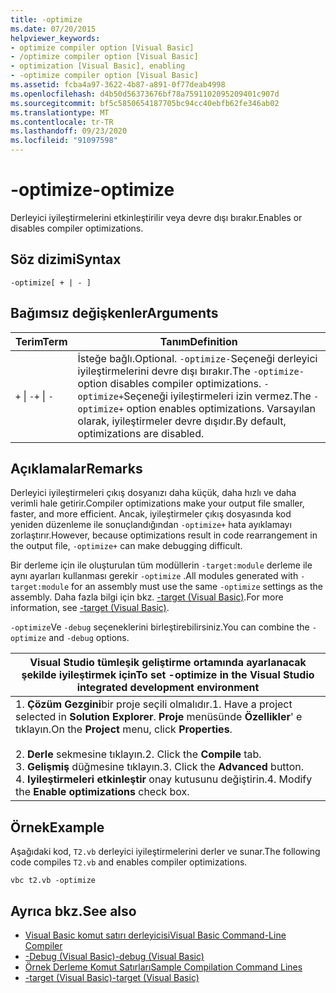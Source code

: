 ```yaml
---
title: -optimize
ms.date: 07/20/2015
helpviewer_keywords:
- optimize compiler option [Visual Basic]
- /optimize compiler option [Visual Basic]
- optimization [Visual Basic], enabling
- -optimize compiler option [Visual Basic]
ms.assetid: fcba4a97-3622-4b87-a891-0f77deab4998
ms.openlocfilehash: d4b50d56373676bf78a7591102095209401c907d
ms.sourcegitcommit: bf5c5850654187705bc94cc40ebfb62fe346ab02
ms.translationtype: MT
ms.contentlocale: tr-TR
ms.lasthandoff: 09/23/2020
ms.locfileid: "91097598"
---
```

# <a name="-optimize"></a><span data-ttu-id="fb349-102">-optimize</span><span class="sxs-lookup"><span data-stu-id="fb349-102">-optimize</span></span>

<span data-ttu-id="fb349-103">Derleyici iyileştirmelerini etkinleştirilir veya devre dışı bırakır.</span><span class="sxs-lookup"><span data-stu-id="fb349-103">Enables or disables compiler optimizations.</span></span>  
  
## <a name="syntax"></a><span data-ttu-id="fb349-104">Söz dizimi</span><span class="sxs-lookup"><span data-stu-id="fb349-104">Syntax</span></span>  
  
```console  
-optimize[ + | - ]  
```  
  
## <a name="arguments"></a><span data-ttu-id="fb349-105">Bağımsız değişkenler</span><span class="sxs-lookup"><span data-stu-id="fb349-105">Arguments</span></span>  
  
|<span data-ttu-id="fb349-106">Terim</span><span class="sxs-lookup"><span data-stu-id="fb349-106">Term</span></span>|<span data-ttu-id="fb349-107">Tanım</span><span class="sxs-lookup"><span data-stu-id="fb349-107">Definition</span></span>|  
|---|---|  
|<span data-ttu-id="fb349-108">`+` &#124; `-`</span><span class="sxs-lookup"><span data-stu-id="fb349-108">`+` &#124; `-`</span></span>|<span data-ttu-id="fb349-109">İsteğe bağlı.</span><span class="sxs-lookup"><span data-stu-id="fb349-109">Optional.</span></span> <span data-ttu-id="fb349-110">`-optimize-`Seçeneği derleyici iyileştirmelerini devre dışı bırakır.</span><span class="sxs-lookup"><span data-stu-id="fb349-110">The `-optimize-` option disables compiler optimizations.</span></span> <span data-ttu-id="fb349-111">`-optimize+`Seçeneği iyileştirmeleri izin vermez.</span><span class="sxs-lookup"><span data-stu-id="fb349-111">The `-optimize+` option enables optimizations.</span></span> <span data-ttu-id="fb349-112">Varsayılan olarak, iyileştirmeler devre dışıdır.</span><span class="sxs-lookup"><span data-stu-id="fb349-112">By default, optimizations are disabled.</span></span>|  
  
## <a name="remarks"></a><span data-ttu-id="fb349-113">Açıklamalar</span><span class="sxs-lookup"><span data-stu-id="fb349-113">Remarks</span></span>  

 <span data-ttu-id="fb349-114">Derleyici iyileştirmeleri çıkış dosyanızı daha küçük, daha hızlı ve daha verimli hale getirir.</span><span class="sxs-lookup"><span data-stu-id="fb349-114">Compiler optimizations make your output file smaller, faster, and more efficient.</span></span> <span data-ttu-id="fb349-115">Ancak, iyileştirmeler çıkış dosyasında kod yeniden düzenleme ile sonuçlandığından `-optimize+` hata ayıklamayı zorlaştırır.</span><span class="sxs-lookup"><span data-stu-id="fb349-115">However, because optimizations result in code rearrangement in the output file, `-optimize+` can make debugging difficult.</span></span>  
  
 <span data-ttu-id="fb349-116">Bir derleme için ile oluşturulan tüm modüllerin `-target:module` derleme ile aynı ayarları kullanması gerekir `-optimize` .</span><span class="sxs-lookup"><span data-stu-id="fb349-116">All modules generated with `-target:module` for an assembly must use the same `-optimize` settings as the assembly.</span></span> <span data-ttu-id="fb349-117">Daha fazla bilgi için bkz. [-target (Visual Basic)](target.md).</span><span class="sxs-lookup"><span data-stu-id="fb349-117">For more information, see [-target (Visual Basic)](target.md).</span></span>  
  
 <span data-ttu-id="fb349-118">`-optimize`Ve `-debug` seçeneklerini birleştirebilirsiniz.</span><span class="sxs-lookup"><span data-stu-id="fb349-118">You can combine the `-optimize` and `-debug` options.</span></span>  
  
|<span data-ttu-id="fb349-119">Visual Studio tümleşik geliştirme ortamında ayarlanacak şekilde iyileştirmek için</span><span class="sxs-lookup"><span data-stu-id="fb349-119">To set -optimize in the Visual Studio integrated development environment</span></span>|  
|---|  
|<span data-ttu-id="fb349-120">1. **Çözüm Gezgini**bir proje seçili olmalıdır.</span><span class="sxs-lookup"><span data-stu-id="fb349-120">1.  Have a project selected in **Solution Explorer**.</span></span> <span data-ttu-id="fb349-121">**Proje** menüsünde **Özellikler**' e tıklayın.</span><span class="sxs-lookup"><span data-stu-id="fb349-121">On the **Project** menu, click **Properties**.</span></span><br />     <br /><span data-ttu-id="fb349-122">2. **Derle** sekmesine tıklayın.</span><span class="sxs-lookup"><span data-stu-id="fb349-122">2.  Click the **Compile** tab.</span></span><br /><span data-ttu-id="fb349-123">3. **Gelişmiş** düğmesine tıklayın.</span><span class="sxs-lookup"><span data-stu-id="fb349-123">3.  Click the **Advanced** button.</span></span><br /><span data-ttu-id="fb349-124">4. **Iyileştirmeleri etkinleştir** onay kutusunu değiştirin.</span><span class="sxs-lookup"><span data-stu-id="fb349-124">4.  Modify the **Enable optimizations** check box.</span></span>|  
  
## <a name="example"></a><span data-ttu-id="fb349-125">Örnek</span><span class="sxs-lookup"><span data-stu-id="fb349-125">Example</span></span>  

 <span data-ttu-id="fb349-126">Aşağıdaki kod, `T2.vb` derleyici iyileştirmelerini derler ve sunar.</span><span class="sxs-lookup"><span data-stu-id="fb349-126">The following code compiles `T2.vb` and enables compiler optimizations.</span></span>  
  
```console
vbc t2.vb -optimize  
```  
  
## <a name="see-also"></a><span data-ttu-id="fb349-127">Ayrıca bkz.</span><span class="sxs-lookup"><span data-stu-id="fb349-127">See also</span></span>

- [<span data-ttu-id="fb349-128">Visual Basic komut satırı derleyicisi</span><span class="sxs-lookup"><span data-stu-id="fb349-128">Visual Basic Command-Line Compiler</span></span>](index.md)
- [<span data-ttu-id="fb349-129">-Debug (Visual Basic)</span><span class="sxs-lookup"><span data-stu-id="fb349-129">-debug (Visual Basic)</span></span>](debug.md)
- [<span data-ttu-id="fb349-130">Örnek Derleme Komut Satırları</span><span class="sxs-lookup"><span data-stu-id="fb349-130">Sample Compilation Command Lines</span></span>](sample-compilation-command-lines.md)
- [<span data-ttu-id="fb349-131">-target (Visual Basic)</span><span class="sxs-lookup"><span data-stu-id="fb349-131">-target (Visual Basic)</span></span>](target.md)
